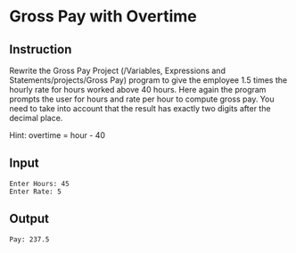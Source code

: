 # Gross Pay with Overtime  

## Instruction

Rewrite the Gross Pay Project (/Variables, Expressions and Statements/projects/Gross Pay) program to give the employee 1.5 times the hourly rate for hours worked above 40 hours.
Here again the program prompts the user for hours and rate per hour to compute gross pay. You need to take into account that the result has exactly two digits after the decimal place.

Hint: overtime = hour - 40


## Input

```
Enter Hours: 45
Enter Rate: 5

```

## Output
```
Pay: 237.5
```
